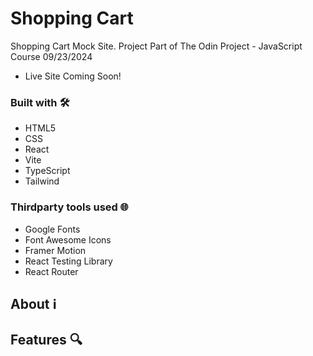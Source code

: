 # Shopping Cart

Shopping Cart Mock Site. Project Part of The Odin Project - JavaScript Course 09/23/2024

-   Live Site Coming Soon!

### Built with 🛠️

-   HTML5
-   CSS
-   React
-   Vite
-   TypeScript
-   Tailwind

### Thirdparty tools used 🌐

-   Google Fonts
-   Font Awesome Icons
-   Framer Motion
-   React Testing Library
-   React Router

## About ℹ️

## Features 🔍
